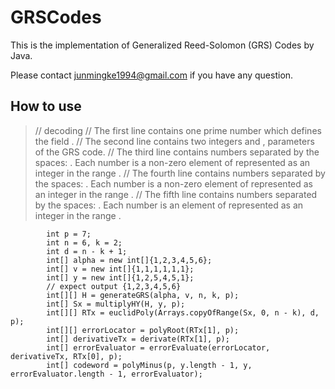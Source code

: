 # GRSCodes

This is the implementation of Generalized Reed-Solomon (GRS) Codes by Java.

Please contact junmingke1994@gmail.com if you have any question.

## How to use

> // decoding
> // The first line contains one prime number  which defines the field .
> // The second line contains two integers  and , parameters of the GRS code.
> // The third line contains  numbers separated by the spaces: . Each number is a non-zero element of  represented as an integer in the range .
> // The fourth line contains  numbers separated by the spaces: . Each number is a non-zero element of  represented as an integer in the range .
> // The fifth line contains  numbers separated by the spaces: . Each number is an element of  represented as an integer in the range .

```
        int p = 7;
        int n = 6, k = 2;
        int d = n - k + 1;
        int[] alpha = new int[]{1,2,3,4,5,6};
        int[] v = new int[]{1,1,1,1,1,1};
        int[] y = new int[]{1,2,5,4,5,1};
        // expect output {1,2,3,4,5,6}
        int[][] H = generateGRS(alpha, v, n, k, p);
        int[] Sx = multiplyHY(H, y, p);
        int[][] RTx = euclidPoly(Arrays.copyOfRange(Sx, 0, n - k), d, p);
        int[][] errorLocator = polyRoot(RTx[1], p);
        int[] derivativeTx = derivate(RTx[1], p);
        int[] errorEvaluator = errorEvaluate(errorLocator, derivativeTx, RTx[0], p);
        int[] codeword = polyMinus(p, y.length - 1, y, errorEvaluator.length - 1, errorEvaluator);
```
